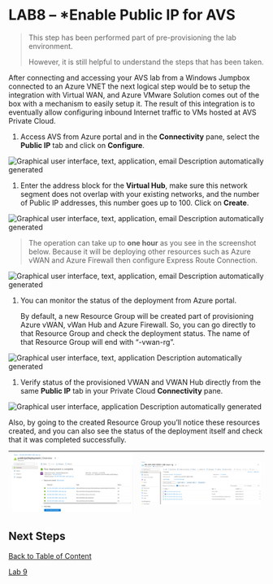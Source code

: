 
# LAB8 – \*Enable Public IP for AVS

> This step has been performed part of pre-provisioning the lab environment.  
> 
> However, it is still helpful to understand the steps that has been taken.

After connecting and accessing your AVS lab from a Windows Jumpbox connected to
an Azure VNET the next logical step would be to setup the integration with
Virtual WAN, and Azure VMware Solution comes out of the box with a mechanism to
easily setup it. The result of this integration is to eventually allow
configuring inbound Internet traffic to VMs hosted at AVS Private Cloud.

1. Access AVS from Azure portal and in the **Connectivity** pane, select the
   **Public IP** tab and click on **Configure**.

![Graphical user interface, text, application, email Description automatically
generated](media/3f67dc9320237054b16da43c4350ced6.png)

1. Enter the address block for the **Virtual Hub**, make sure this network
   segment does not overlap with your existing networks, and the number of
   Public IP addresses, this number goes up to 100. Click on **Create**.

![Graphical user interface, text, application, email Description automatically
generated](media/e08762b6253f1f453194112693bc06a0.png)

> The operation can take up to **one hour** as you see in the screenshot
> below. Because it will be deploying other resources such as Azure vWAN and
> Azure Firewall then configure Express Route Connection.

![Graphical user interface, text, application, email Description automatically
generated](media/a35aec39eee106effdb16e5171c24e10.png)

1. You can monitor the status of the deployment from Azure portal.
   
   By default, a new Resource Group will be created part of provisioning Azure
   vWAN, vWan Hub and Azure Firewall. So, you can go directly to that Resource
   Group and check the deployment status. The name of that Resource Group will
   end with “-vwan-rg”.

![Graphical user interface, text, application Description automatically
generated](media/ba5481a0b71954c50dc06084f778b7c7.png)

1. Verify status of the provisioned VWAN and VWAN Hub directly from the same
   **Public IP** tab in your Private Cloud **Connectivity** pane.

![Graphical user interface, application Description automatically
generated](media/065a202a5b70a742b078598afc30d3f5.png)

Also, by going to the created Resource Group you’ll notice these resources
created, and you can also see the status of the deployment itself and check that
it was completed successfully.

| ![Graphical user interface, text, application, email Description automatically generated](media/3c8bc9e263a625f9d8edade6eccc0021.png) | ![Graphical user interface, text, application, email Description automatically generated](media/15b65ad4c29b067d8bc16b4e0e567a97.png) |
| ------------------------------------------------------------------------------------------------------------------------------------- | ------------------------------------------------------------------------------------------------------------------------------------- |

## Next Steps

[Back to Table of Content](toc.md#table-of-contents)

[Lab 9](lab-9.md)
